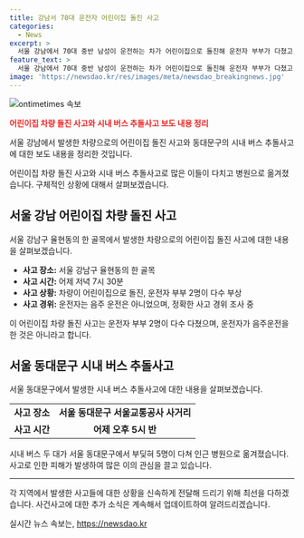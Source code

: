 ```yaml
---
title: 강남서 70대 운전자 어린이집 돌진 사고
categories:
  - News
excerpt: >
  서울 강남에서 70대 중반 남성이 운전하는 차가 어린이집으로 돌진해 운전자 부부가 다쳤고, 시내버스 2대가 충돌하여 5명이 병원으로 이송되었습니다. 사고 관련하여 경찰은 음주운전은 아니라며 정확한 사고 경위를 조사 중입니다. 또한 경북 청도군 화양읍의 농산물저온보관창고에서 불이 나 수확 농산물이 다타고, 서울 노원구 아파트 단지에서 차 한 대가 불탔으며, 해당 사고들에 대한 조사가 진행 중입니다.
feature_text: >
  서울 강남에서 70대 중반 남성이 운전하는 차가 어린이집으로 돌진해 운전자 부부가 다쳤고, 시내버스 2대가 충돌하여 5명이 병원으로 이송되었습니다. 사고 관련하여 경찰은 음주운전은 아니라며 정확한 사고 경위를 조사 중입니다. 또한 경북 청도군 화양읍의 농산물저온보관창고에서 불이 나 수확 농산물이 다타고, 서울 노원구 아파트 단지에서 차 한 대가 불탔으며, 해당 사고들에 대한 조사가 진행 중입니다.
image: 'https://newsdao.kr/res/images/meta/newsdao_breakingnews.jpg'
---
```


<p><img src="https://newsdao.kr/res/images/meta/newsdao_breakingnews.jpg" alt="ontimetimes 속보" /></p>

<p><b><span style="color: #ee2323;">어린이집 차량 돌진 사고와 시내 버스 추돌사고 보도 내용 정리</span></b></p>

<p>서울 강남에서 발생한 차량으로의 어린이집 돌진 사고와 동대문구의 시내 버스 추돌사고에 대한 보도 내용을 정리한 것입니다.</p>

<p data-ke-size="size16">어린이집 차량 돌진 사고와 시내 버스 추돌사고로 많은 이들이 다치고 병원으로 옮겨졌습니다. 구체적인 상황에 대해서 살펴보겠습니다.</p>

<h2 data-ke-size="size26">서울 강남 어린이집 차량 돌진 사고</h2>

<p>서울 강남구 율현동의 한 골목에서 발생한 차량으로의 어린이집 돌진 사고에 대한 내용을 살펴보겠습니다.</p>

<ul>
  <li><b>사고 장소:</b> 서울 강남구 율현동의 한 골목</li>
  <li><b>사고 시간:</b> 어제 저녁 7시 30분</li>
  <li><b>사고 상황:</b> 차량이 어린이집으로 돌진, 운전자 부부 2명이 다수 부상</li>
  <li><b>사고 경위:</b> 운전자는 음주 운전은 아니었으며, 정확한 사고 경위 조사 중</li>
</ul>

<p data-ke-size="size16">이 어린이집 차량 돌진 사고는 운전자 부부 2명이 다수 다쳤으며, 운전자가 음주운전을 한 것은 아니라고 합니다.</p>

<h2 data-ke-size="size26">서울 동대문구 시내 버스 추돌사고</h2>

<p>서울 동대문구에서 발생한 시내 버스 추돌사고에 대한 내용을 살펴보겠습니다.</p>

<table>
  <tr>
    <td style="text-align: center; height: 17px;"><b>사고 장소</b></td>
    <td style="text-align: center; height: 17px;"><b>서울 동대문구 서울교통공사 사거리</b></td>
  </tr>
  <tr>
    <td style="text-align: center; height: 17px;"><b>사고 시간</b></td>
    <td style="text-align: center; height: 17px;"><b>어제 오후 5시 반</b></td>
  </tr>
</table>

<p data-ke-size="size16">시내 버스 두 대가 서울 동대문구에서 부딪혀 5명이 다쳐 인근 병원으로 옮겨졌습니다. 사고로 인한 피해가 발생하여 많은 이의 관심을 끌고 있습니다.</p>

<hr>

<p>각 지역에서 발생한 사고들에 대한 상황을 신속하게 전달해 드리기 위해 최선을 다하겠습니다. 사건사고에 대한 추가 소식은 계속해서 업데이트하여 알려드리겠습니다.</p>
실시간 뉴스 속보는, <a href="https://newsdao.kr" rel="dofollow">https://newsdao.kr</a>


